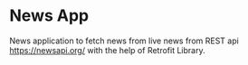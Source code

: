 # News App

News application to fetch news from live news from REST api https://newsapi.org/ with the help of Retrofit Library.

